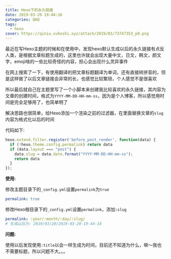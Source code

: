 ```yaml
---
title: Hexo下的永久链接
date: 2019-03-20 19:44:16
categories: QAQ
tags:
  - hexo
cover: https://qiniu.sukoshi.xyz/attach/2019/03/73747353_p0.png
---
```



最近在写Hexo主题的时候和在使用中，发现hexo默认生成以后的永久链接有点反人类，是根据文章标题生成的，这里也许就会出现大量中文，日文，韩文，颜文字，emoji啥的一些比较奇怪的内容，担心会出现什么灵异事件

在网上搜索了一下，有使用翻译的把文章标题翻译为单词，还有直接转拼音的，但是这样做了以后文章链接会非常的长，也感觉比较繁琐，个人感觉不是很喜欢

所以最后就自己在主题里写了一个小脚本来创建我比较喜欢的永久链接，其内容为文章的创建时间，格式为`YYYY-MM-DD-HH-mm-ss`，因为是个人博客，所以感觉用时间是完全足够用了，也简单明了

解决思路也很简单，给Hexo添加一个渲染之前的过滤器，在里面替换文章的`slug`内容为格式化以后的时间

代码如下:

``` js
hexo.extend.filter.register('before_post_render', function(data) {
  if (!hexo.theme.config.permalink) return data
  if (data.layout === "post") {
    data.slug = data.date.format("YYYY-MM-DD-HH-mm-ss");
    return data
  }
});
```

**使用:**

修改主题目录下的`_config.yml`设置`permalink`为`true`

``` yml
permalink: true
```

修改Hexo根目录下的`_config.yml`设置`permalink`，添加`:slug`

``` yml
permalink: :year/:month/:day/:slug/
# 生成以后为: 2019/03/20/2019-03-20-19-44-16
```

**问题:**

使用以后发现使用`:title`以会一样生成为时间，目前还不知道为什么，嘛～我也不需要标题，所以问题不大。。。
